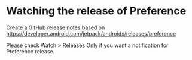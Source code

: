 # Watching the release of Preference

Create a GitHub release notes based on https://developer.android.com/jetpack/androidx/releases/preference

Please check Watch > Releases Only if you want a notification for Preference release.
